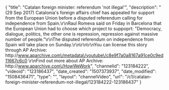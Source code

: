 {
    "title": "Catalan foreign minister: referendum 'not illegal'",
    "description": "(29 Sep 2017) Catalonia's foreign affairs chief has appealed for support from the European Union before a disputed referendum calling for independence from Spain.\r\nRaul Romeva said on Friday in Barcelona that the  European Union had to choose which project to suppoprt: \"Democracy, dialogue, politics, the other one is repression, repression against massive number of people.\"\r\nThe disputed referendum on independence from Spain will take place on Sunday.\r\n\r\n\r\nYou can license this story through AP Archive: http:\/\/www.aparchive.com\/metadata\/youtube\/c8e9f7a0a8167a91ce0c9ed11667c6c0 \r\nFind out more about AP Archive: http:\/\/www.aparchive.com\/HowWeWork",
    "channelid": "123184222",
    "videoid": "123186437",
    "date_created": "1507373937",
    "date_modified": "1508436471",
    "type": "",
    "layout": "channelVideo",
    "url": "\/c1\/catalan-foreign-minister-referendum-not-illegal\/123184222-123186437"
}